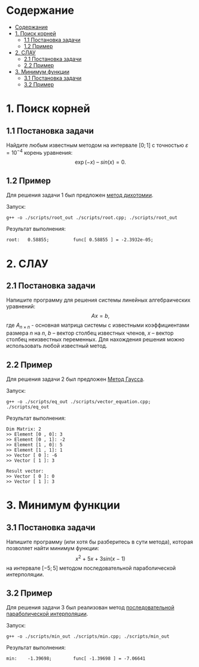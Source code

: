 Содержание
=================


* [Содержание](#Содержание)
* [1. Поиск корней](#1-поиск-корней)
  * [1.1 Постановка задачи](#11-постановка-задачи)
  * [1.2 Пример](#12-пример)
* [2. СЛАУ](#2-слау)
  * [2.1 Постановка задачи](#21-постановка-задачи)
  * [2.2 Пример](#22-пример)
* [3. Минимум функции](#3-минимум-функции)
  * [3.1 Постановка задачи](#31-постановка-задачи)
  * [3.2 Пример](#32-пример)


# 1. Поиск корней
## 1.1 Постановка задачи

Найдите любым известным методом на интервале $[0; 1]$ с точностью $\varepsilon = 10^{-4}$ корень уравнения: 
 $$\exp(-x) \ – \ sin(x) = 0.$$


## 1.2 Пример

Для решения задачи 1 был предложен [метод дихотомии](./scripts/root.cpp).

Запуск:

```shell
g++ -o ./scripts/root_out ./scripts/root.cpp; ./scripts/root_out
```

Результат выполнения:
```text
root:   0.58855;         func[ 0.58855 ] = -2.3932e-05;
```


# 2. СЛАУ
## 2.1 Постановка задачи

Напишите программу для решения системы линейных алгебраических уравнений:
$$Аx = b,$$
где $А_{n \times n}$ - основная матрица системы с известными коэффициентами
размера $n$ на $n$, $b$ – вектор столбец известных членов,
 $x$ – вектор столбец  неизвестных переменных. Для нахождения решения можно использовать любой известный метод. 


## 2.2 Пример

Для решения задачи 2 был предложен [Метод Гаусса](./scripts/vector_equation.cpp).

Запуск:
```shell
g++ -o ./scripts/eq_out ./scripts/vector_equation.cpp; ./scripts/eq_out
```


Результат выполнения:
```text
Dim Matrix: 2
>> Element [0 , 0]: 3
>> Element [0 , 1]: -2
>> Element [1 , 0]: 5
>> Element [1 , 1]: 1
>> Vector [ 0 ]: -6
>> Vector [ 1 ]: 3

Result vector:
>> Vector [ 0 ]: 0
>> Vector [ 1 ]: 3

```


# 3. Минимум функции
## 3.1 Постановка задачи

Напишите программу (или хотя бы разберитесь в сути метода),
которая позволяет найти минимум функции: $$x^2 \ + \ 5x \ + \ 3 sin(x \ - \ 1)$$ на
интервале $[-5; 5]$ методом последовательной  параболической интерполяции. 

## 3.2 Пример

Для решения задачи 3 был реализован метод [последовательной  параболической интерполяции](./scripts/min.cpp).

Запуск:
```shell
g++ -o ./scripts/min_out ./scripts/min.cpp; ./scripts/min_out
```

Результат выполнения:
```text
min:    -1.39698;        func[ -1.39698 ] = -7.06641
```

